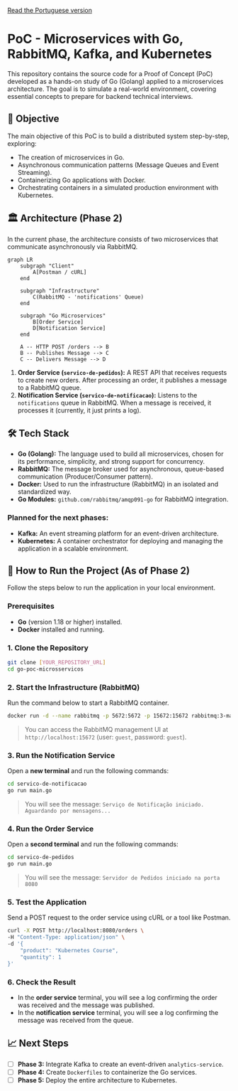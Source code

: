 [Read the Portuguese version](README.pt-br.md)

# PoC - Microservices with Go, RabbitMQ, Kafka, and Kubernetes

This repository contains the source code for a Proof of Concept (PoC) developed as a hands-on study of Go (Golang) applied to a microservices architecture. The goal is to simulate a real-world environment, covering essential concepts to prepare for backend technical interviews.

## 🎯 Objective

The main objective of this PoC is to build a distributed system step-by-step, exploring:
- The creation of microservices in Go.
- Asynchronous communication patterns (Message Queues and Event Streaming).
- Containerizing Go applications with Docker.
- Orchestrating containers in a simulated production environment with Kubernetes.

## 🏛️ Architecture (Phase 2)

In the current phase, the architecture consists of two microservices that communicate asynchronously via RabbitMQ.

```mermaid
graph LR
    subgraph "Client"
        A[Postman / cURL]
    end

    subgraph "Infrastructure"
        C(RabbitMQ - 'notifications' Queue)
    end

    subgraph "Go Microservices"
        B[Order Service]
        D[Notification Service]
    end

    A -- HTTP POST /orders --> B
    B -- Publishes Message --> C
    C -- Delivers Message --> D
```

1.  **Order Service (`servico-de-pedidos`):** A REST API that receives requests to create new orders. After processing an order, it publishes a message to a RabbitMQ queue.
2.  **Notification Service (`servico-de-notificacao`):** Listens to the `notifications` queue in RabbitMQ. When a message is received, it processes it (currently, it just prints a log).

## 🛠️ Tech Stack

- **Go (Golang):** The language used to build all microservices, chosen for its performance, simplicity, and strong support for concurrency.
- **RabbitMQ:** The message broker used for asynchronous, queue-based communication (Producer/Consumer pattern).
- **Docker:** Used to run the infrastructure (RabbitMQ) in an isolated and standardized way.
- **Go Modules:** `github.com/rabbitmq/amqp091-go` for RabbitMQ integration.

### Planned for the next phases:
- **Kafka:** An event streaming platform for an event-driven architecture.
- **Kubernetes:** A container orchestrator for deploying and managing the application in a scalable environment.

## 🚀 How to Run the Project (As of Phase 2)

Follow the steps below to run the application in your local environment.

### Prerequisites
- **Go** (version 1.18 or higher) installed.
- **Docker** installed and running.

### 1. Clone the Repository
```bash
git clone [YOUR_REPOSITORY_URL]
cd go-poc-microsservicos
```

### 2. Start the Infrastructure (RabbitMQ)
Run the command below to start a RabbitMQ container.
```bash
docker run -d --name rabbitmq -p 5672:5672 -p 15672:15672 rabbitmq:3-management
```
> You can access the RabbitMQ management UI at `http://localhost:15672` (user: `guest`, password: `guest`).

### 3. Run the Notification Service
Open a **new terminal** and run the following commands:
```bash
cd servico-de-notificacao
go run main.go
```
> You will see the message: `Serviço de Notificação iniciado. Aguardando por mensagens...`

### 4. Run the Order Service
Open a **second terminal** and run the following commands:
```bash
cd servico-de-pedidos
go run main.go
```
> You will see the message: `Servidor de Pedidos iniciado na porta 8080`

### 5. Test the Application
Send a POST request to the order service using cURL or a tool like Postman.

```bash
curl -X POST http://localhost:8080/orders \
-H "Content-Type: application/json" \
-d '{
    "product": "Kubernetes Course",
    "quantity": 1
}'
```

### 6. Check the Result
- In the **order service** terminal, you will see a log confirming the order was received and the message was published.
- In the **notification service** terminal, you will see a log confirming the message was received from the queue.

## 📈 Next Steps
- [ ] **Phase 3:** Integrate Kafka to create an event-driven `analytics-service`.
- [ ] **Phase 4:** Create `Dockerfiles` to containerize the Go services.
- [ ] **Phase 5:** Deploy the entire architecture to Kubernetes.